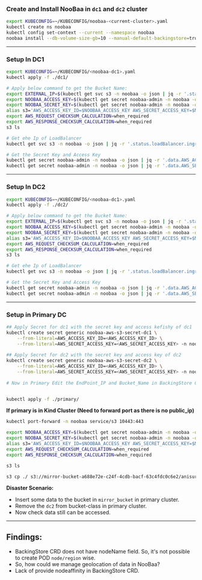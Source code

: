 ### Create and Install NooBaa in `dc1` and `dc2` cluster
```bash
export KUBECONFIG=~/KUBECONFIG/noobaa-<current-cluster>.yaml
kubectl create ns noobaa
kubectl config set-context --current --namespace noobaa
noobaa install --db-volume-size-gb=10 --manual-default-backingstore=true
```
---
###  Setup In DC1
```bash
export KUBECONFIG=~/KUBECONFIG/<noobaa-dc1>.yaml
kubectl apply -f ./dc1/

# Apply below command to get the Bucket Name:
export EXTERNAL_IP=$(kubectl get svc s3 -n noobaa -o json | jq -r '.status.loadBalancer.ingress[0].ip')
export NOOBAA_ACCESS_KEY=$(kubectl get secret noobaa-admin -n noobaa -o json | jq -r '.data.AWS_ACCESS_KEY_ID|@base64d')
export NOOBAA_SECRET_KEY=$(kubectl get secret noobaa-admin -n noobaa -o json | jq -r '.data.AWS_SECRET_ACCESS_KEY|@base64d')
alias s3='AWS_ACCESS_KEY_ID=$NOOBAA_ACCESS_KEY AWS_SECRET_ACCESS_KEY=$NOOBAA_SECRET_KEY aws --endpoint https://$EXTERNAL_IP:443 --no-verify-ssl s3'
export AWS_REQUEST_CHECKSUM_CALCULATION=when_required
export AWS_RESPONSE_CHECKSUM_CALCULATION=when_required
s3 ls

# Get ehe Ip of LoadBalancer
kubectl get svc s3 -n noobaa -o json | jq -r '.status.loadBalancer.ingress[0].ip'

# Get the Secret Key and Access Key
kubectl get secret noobaa-admin -n noobaa -o json | jq -r '.data.AWS_ACCESS_KEY_ID|@base64d'
kubectl get secret noobaa-admin -n noobaa -o json | jq -r '.data.AWS_SECRET_ACCESS_KEY|@base64d'
```
---
###  Setup In DC2
```bash
export KUBECONFIG=~/KUBECONFIG/<noobaa-dc1>.yaml
kubectl apply -f ./dc2/

# Apply below command to get the Bucket Name:
export EXTERNAL_IP=$(kubectl get svc s3 -n noobaa -o json | jq -r '.status.loadBalancer.ingress[0].ip')
export NOOBAA_ACCESS_KEY=$(kubectl get secret noobaa-admin -n noobaa -o json | jq -r '.data.AWS_ACCESS_KEY_ID|@base64d')
export NOOBAA_SECRET_KEY=$(kubectl get secret noobaa-admin -n noobaa -o json | jq -r '.data.AWS_SECRET_ACCESS_KEY|@base64d')
alias s3='AWS_ACCESS_KEY_ID=$NOOBAA_ACCESS_KEY AWS_SECRET_ACCESS_KEY=$NOOBAA_SECRET_KEY aws --endpoint https://$EXTERNAL_IP:443 --no-verify-ssl s3'
export AWS_REQUEST_CHECKSUM_CALCULATION=when_required
export AWS_RESPONSE_CHECKSUM_CALCULATION=when_required
s3 ls

# Get ehe Ip of LoadBalancer
kubectl get svc s3 -n noobaa -o json | jq -r '.status.loadBalancer.ingress[0].ip'

# Get the Secret Key and Access Key
kubectl get secret noobaa-admin -n noobaa -o json | jq -r '.data.AWS_ACCESS_KEY_ID|@base64d'
kubectl get secret noobaa-admin -n noobaa -o json | jq -r '.data.AWS_SECRET_ACCESS_KEY|@base64d'
```

---
### Setup in Primary DC

```bash
## Apply Secret for dc1 with the secret key and access kefishy of dc1
kubectl create secret generic noobaa-aws-s3-secret-dc1 \
    --from-literal=AWS_ACCESS_KEY_ID=<AWS_ACCESS_KEY_ID> \
    --from-literal=AWS_SECRET_ACCESS_KEY=<AWS_SECRET_ACCESS_KEY> -n noobaa
    
## Apply Secret for dc2 with the secret key and access key of dc2
kubectl create secret generic noobaa-aws-s3-secret-dc2 \
    --from-literal=AWS_ACCESS_KEY_ID=<AWS_ACCESS_KEY_ID> \
    --from-literal=AWS_SECRET_ACCESS_KEY=<AWS_SECRET_ACCESS_KEY> -n noobaa
    
# Now in Primary Edit the EndPoint_IP and Bucket_Name in BackingStore CRD for each dc1 and dc2


kubectl apply -f ./primary/
```


**If primary is in Kind Cluster (Need to forward port as there is no public_ip)** 

```bash
kubectl port-forward -n noobaa service/s3 10443:443

export NOOBAA_ACCESS_KEY=$(kubectl get secret noobaa-admin -n noobaa -o json | jq -r '.data.AWS_ACCESS_KEY_ID|@base64d')
export NOOBAA_SECRET_KEY=$(kubectl get secret noobaa-admin -n noobaa -o json | jq -r '.data.AWS_SECRET_ACCESS_KEY|@base64d')
alias s3='AWS_ACCESS_KEY_ID=$NOOBAA_ACCESS_KEY AWS_SECRET_ACCESS_KEY=$NOOBAA_SECRET_KEY aws --endpoint https://localhost:10443 --no-verify-ssl s3'
export AWS_REQUEST_CHECKSUM_CALCULATION=when_required
export AWS_RESPONSE_CHECKSUM_CALCULATION=when_required

s3 ls 

s3 cp ./ s3://mirror-bucket-a688e72e-c24f-4cdb-bacf-63c4fdc0c6e2/anisur2/ --recursive
```

**Disaster Scenario:**
- Insert some data to the bucket in `mirror_bucket` in primary cluster.
- Remove the `dc2` from bucket-class in primary cluster.
- Now check data still can be accessed. 

---

## Findings:
- BackingStore CRD does not have nodeName field. So, it's not possible to create POD `node/region` wise.
- So, how could we manage geolocation of data in NooBaa?
- Lack of provide nodeaffinity in BackingStore CRD.